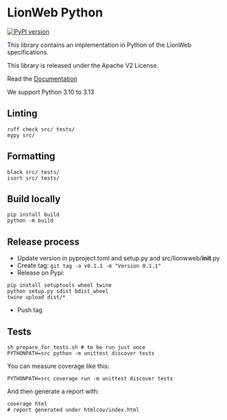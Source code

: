 # LionWeb Python

[![PyPI version](https://img.shields.io/pypi/v/lionweb)](https://pypi.org/project/lionweb-python/)

This library contains an implementation in Python of the LionWeb specifications.

This library is released under the Apache V2 License.

Read the [Documentation](https://lionweb.io/lionweb-python)

We support Python 3.10 to 3.13

## Linting

```
ruff check src/ tests/
mypy src/
```

## Formatting

```
black src/ tests/
isort src/ tests/
```

## Build locally

```
pip install build
python -m build
```

## Release process

* Update version in pyproject.toml and setup.py and src/lionwweb/__init__.py
* Create tag: `git tag -a v0.1.1 -m "Version 0.1.1"`
* Release on Pypi:

```
pip install setuptools wheel twine
python setup.py sdist bdist_wheel
twine upload dist/* 
```
* Push tag

## Tests

```
sh prepare_for_tests.sh # to be run just once
PYTHONPATH=src python -m unittest discover tests
```

You can measure coverage like this:
```
PYTHONPATH=src coverage run -m unittest discover tests
```

And then generate a report with:
```
coverage html                                         
# report generated under htmlcov/index.html
```